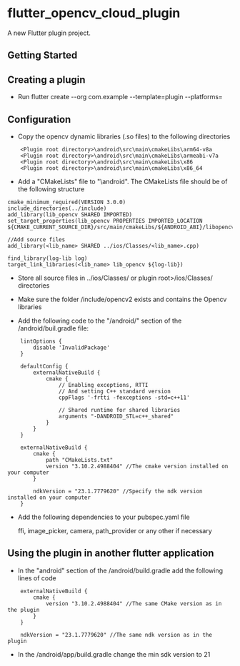 # flutter_opencv_cloud_plugin

A new Flutter plugin project.

## Getting Started

## Creating a plugin
- Run flutter create --org com.example --template=plugin --platforms=<comman separated platforms> <plugin name>

## Configuration
- Copy the opencv dynamic libraries (.so files) to the following directories
```
	<Plugin root directory>\android\src\main\cmakeLibs\arm64-v8a
	<Plugin root directory>\android\src\main\cmakeLibs\armeabi-v7a
	<Plugin root directory>\android\src\main\cmakeLibs\x86
	<Plugin root directory>\android\src\main\cmakeLibs\x86_64
```
- Add a "CMakeLists" file to "<plugin root directory>\android". The CMakeLists file should be of the following structure
```
cmake_minimum_required(VERSION 3.0.0)
include_directories(../include)
add_library(lib_opencv SHARED IMPORTED)
set_target_properties(lib_opencv PROPERTIES IMPORTED_LOCATION ${CMAKE_CURRENT_SOURCE_DIR}/src/main/cmakeLibs/${ANDROID_ABI}/libopencv_java4.so)

//Add source files
add_library(<lib_name> SHARED ../ios/Classes/<lib_name>.cpp)

find_library(log-lib log)
target_link_libraries(<lib_name> lib_opencv ${log-lib})

```
- Store all source files in ../ios/Classes/ or plugin root>/ios/Classes/ directories

- Make sure the folder <plugin root>/include/opencv2 exists and contains the Opencv libraries

- Add the following code to the "<plugin root dir>/android/" section of the <plugin root>/android/buil.gradle file:
```
    lintOptions {
        disable 'InvalidPackage'
    }

    defaultConfig {
        externalNativeBuild {
            cmake {
                // Enabling exceptions, RTTI
                // And setting C++ standard version
                cppFlags '-frtti -fexceptions -std=c++11'

                // Shared runtime for shared libraries
                arguments "-DANDROID_STL=c++_shared"
            }
        }
    }

    externalNativeBuild {
        cmake {
            path "CMakeLists.txt"
            version "3.10.2.4988404" //The cmake version installed on your computer
        }

        ndkVersion = "23.1.7779620" //Specify the ndk version installed on your computer
    }
```
- Add the following dependencies to your pubspec.yaml file

	ffi, image_picker, camera, path_provider or any other if necessary


## Using the plugin in another flutter application

- In the "android" section of the <project dir>/android/build.gradle add the following lines of code
```
    externalNativeBuild {
        cmake {
            version "3.10.2.4988404" //The same CMake version as in the plugin
        }
    }

    ndkVersion = "23.1.7779620" //The same ndk version as in the plugin
```
- In the <project dir>/android/app/build.gradle change the min sdk version to 21
